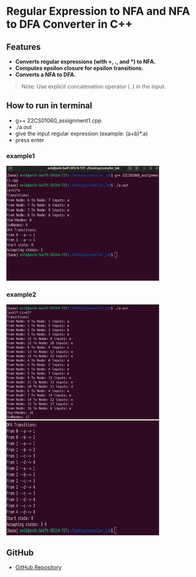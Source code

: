 # Regular Expression to NFA and NFA to DFA Converter in C++
## Features
- **Converts regular expressions (with +, ., and \*) to NFA.**
- **Computes epsilon closure for epsilon transitions.**
- **Converts a NFA to DFA.**
> Note: Use explicit concatenation operator (`.`) in the input.

## How to run in terminal
- g++ 22CS01060_assignment1.cpp
- ./a.out
- give the input regular expression (example: (a+b)*.a)
- press enter
### example1
 <img src="images/example1.png" alt="Screenshot" width="400" height="300"/>

### example2
 <img src="images/example2_1.png" alt="Screenshot" width="400" height="300"/>
 <img src="images/example2_2.png" alt="Screenshot" width="400" height="300"/>

## GitHub

- [GitHub Repository](https://github.com/wanderer1500/REGEX_NFA_DFA_CONVERTER)


